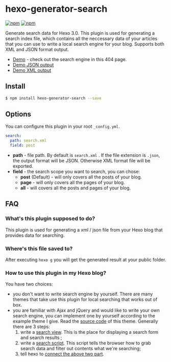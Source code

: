 # hexo-generator-search

[![npm](https://img.shields.io/npm/v/hexo-generator-search.svg)](https://www.npmjs.com/package/hexo-generator-search)
[![npm](https://img.shields.io/npm/dm/hexo-generator-search.svg)](https://www.npmjs.com/package/hexo-generator-search)

Generate search data for Hexo 3.0. This plugin is used for generating a search index file, which contains all the neccessary data of your articles that you can use to write a local search engine for your blog. Supports both XML and JSON format output.

- [Demo](http://wzpan.github.io/hexo-theme-freemind/404.html) - check out the search engine in this 404 page.
- [Demo JSON output](https://github.com/PaicHyperionDev/hexo-generator-search/blob/master/demo_output/search.json)
- [Demo XML output](https://github.com/PaicHyperionDev/hexo-generator-search/blob/master/demo_output/search.xml)

## Install

``` bash
$ npm install hexo-generator-search --save
```

## Options

You can configure this plugin in your root `_config.yml`.

``` yaml
search:
  path: search.xml
  field: post
```

- **path** - file path. By default is `search.xml` . If the file extension is `.json`, the output format will be JSON. Otherwise XML format file will be exported.
- **field** - the search scope you want to search, you can chose:
  * **post** (Default) - will only covers all the posts of your blog.
  * **page** - will only covers all the pages of your blog.
  * **all** - will covers all the posts and pages of your blog.

## FAQ

### What's this plugin supposed to do? 

This plugin is used for generating a xml / json file from your Hexo blog that provides data for searching.

### Where's this file saved to?

After executing `hexo g` you will get the generated result at your public folder.

### How to use this plugin in my Hexo blog?

You have two choices:

  * you don't want to write search engine by yourself. There are many themes that take use this plugin for local searching that works out of box. 
  * you are familiar with Ajax and jQuery and would like to write your own search engine, you can implement one by yourself according to the example theme I give. Read the [source code](https://github.com/wzpan/hexo-theme-freemind) of this theme. Generally there are 3 steps:
    1. write a [search view](https://github.com/wzpan/hexo-theme-freemind/blob/master/layout/_widget/search.ejs#L8). This is the place for displaying a search form and search results ;
    2. write a [search script](https://github.com/wzpan/hexo-theme-freemind/blob/master/source/js/search.js). This script tells the browser how to grab search data and filter out contents what we're searching;
    3. tell hexo to [connect the above two part](https://github.com/wzpan/hexo-theme-freemind/blob/master/layout/_partial/after_footer.ejs#L22).
